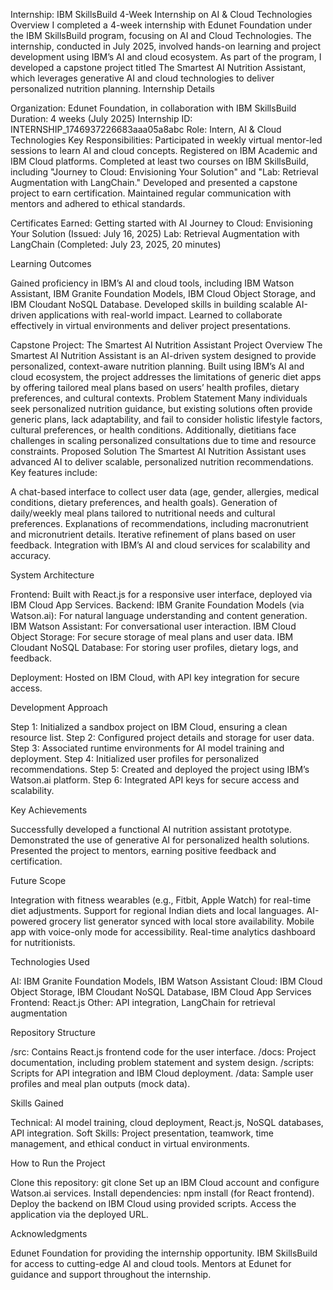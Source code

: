 Internship: IBM SkillsBuild 4-Week Internship on AI & Cloud Technologies
Overview
I completed a 4-week internship with Edunet Foundation under the IBM SkillsBuild program, focusing on AI and Cloud Technologies. The internship, conducted in July 2025, involved hands-on learning and project development using IBM’s AI and cloud ecosystem. As part of the program, I developed a capstone project titled The Smartest AI Nutrition Assistant, which leverages generative AI and cloud technologies to deliver personalized nutrition planning.
Internship Details

Organization: Edunet Foundation, in collaboration with IBM SkillsBuild
Duration: 4 weeks (July 2025)
Internship ID: INTERNSHIP_1746937226683aaa05a8abc
Role: Intern, AI & Cloud Technologies
Key Responsibilities:
Participated in weekly virtual mentor-led sessions to learn AI and cloud concepts.
Registered on IBM Academic and IBM Cloud platforms.
Completed at least two courses on IBM SkillsBuild, including "Journey to Cloud: Envisioning Your Solution" and "Lab: Retrieval Augmentation with LangChain."
Developed and presented a capstone project to earn certification.
Maintained regular communication with mentors and adhered to ethical standards.


Certificates Earned:
Getting started with AI
Journey to Cloud: Envisioning Your Solution (Issued: July 16, 2025)
Lab: Retrieval Augmentation with LangChain (Completed: July 23, 2025, 20 minutes)



Learning Outcomes

Gained proficiency in IBM’s AI and cloud tools, including IBM Watson Assistant, IBM Granite Foundation Models, IBM Cloud Object Storage, and IBM Cloudant NoSQL Database.
Developed skills in building scalable AI-driven applications with real-world impact.
Learned to collaborate effectively in virtual environments and deliver project presentations.

Capstone Project: The Smartest AI Nutrition Assistant
Project Overview
The Smartest AI Nutrition Assistant is an AI-driven system designed to provide personalized, context-aware nutrition planning. Built using IBM’s AI and cloud ecosystem, the project addresses the limitations of generic diet apps by offering tailored meal plans based on users’ health profiles, dietary preferences, and cultural contexts.
Problem Statement
Many individuals seek personalized nutrition guidance, but existing solutions often provide generic plans, lack adaptability, and fail to consider holistic lifestyle factors, cultural preferences, or health conditions. Additionally, dietitians face challenges in scaling personalized consultations due to time and resource constraints.
Proposed Solution
The Smartest AI Nutrition Assistant uses advanced AI to deliver scalable, personalized nutrition recommendations. Key features include:

A chat-based interface to collect user data (age, gender, allergies, medical conditions, dietary preferences, and health goals).
Generation of daily/weekly meal plans tailored to nutritional needs and cultural preferences.
Explanations of recommendations, including macronutrient and micronutrient details.
Iterative refinement of plans based on user feedback.
Integration with IBM’s AI and cloud services for scalability and accuracy.

System Architecture

Frontend: Built with React.js for a responsive user interface, deployed via IBM Cloud App Services.
Backend:
IBM Granite Foundation Models (via Watson.ai): For natural language understanding and content generation.
IBM Watson Assistant: For conversational user interaction.
IBM Cloud Object Storage: For secure storage of meal plans and user data.
IBM Cloudant NoSQL Database: For storing user profiles, dietary logs, and feedback.


Deployment: Hosted on IBM Cloud, with API key integration for secure access.

Development Approach

Step 1: Initialized a sandbox project on IBM Cloud, ensuring a clean resource list.
Step 2: Configured project details and storage for user data.
Step 3: Associated runtime environments for AI model training and deployment.
Step 4: Initialized user profiles for personalized recommendations.
Step 5: Created and deployed the project using IBM’s Watson.ai platform.
Step 6: Integrated API keys for secure access and scalability.

Key Achievements

Successfully developed a functional AI nutrition assistant prototype.
Demonstrated the use of generative AI for personalized health solutions.
Presented the project to mentors, earning positive feedback and certification.

Future Scope

Integration with fitness wearables (e.g., Fitbit, Apple Watch) for real-time diet adjustments.
Support for regional Indian diets and local languages.
AI-powered grocery list generator synced with local store availability.
Mobile app with voice-only mode for accessibility.
Real-time analytics dashboard for nutritionists.

Technologies Used

AI: IBM Granite Foundation Models, IBM Watson Assistant
Cloud: IBM Cloud Object Storage, IBM Cloudant NoSQL Database, IBM Cloud App Services
Frontend: React.js
Other: API integration, LangChain for retrieval augmentation

Repository Structure

/src: Contains React.js frontend code for the user interface.
/docs: Project documentation, including problem statement and system design.
/scripts: Scripts for API integration and IBM Cloud deployment.
/data: Sample user profiles and meal plan outputs (mock data).

Skills Gained

Technical: AI model training, cloud deployment, React.js, NoSQL databases, API integration.
Soft Skills: Project presentation, teamwork, time management, and ethical conduct in virtual environments.

How to Run the Project

Clone this repository: git clone <repository-url>
Set up an IBM Cloud account and configure Watson.ai services.
Install dependencies: npm install (for React frontend).
Deploy the backend on IBM Cloud using provided scripts.
Access the application via the deployed URL.

Acknowledgments

Edunet Foundation for providing the internship opportunity.
IBM SkillsBuild for access to cutting-edge AI and cloud tools.
Mentors at Edunet for guidance and support throughout the internship.
